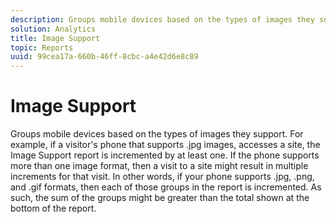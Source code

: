```yaml
---
description: Groups mobile devices based on the types of images they support. For example, if a visitor's phone that supports .jpg images, accesses a site, the Image Support report is incremented by at least one. If the phone supports more than one image format, then a visit to a site might result in multiple increments for that visit. In other words, if your phone supports .jpg, .png, and .gif formats, then each of those groups in the report is incremented. As such, the sum of the groups might be greater than the total shown at the bottom of the report.
solution: Analytics
title: Image Support
topic: Reports
uuid: 99cea17a-660b-46ff-8cbc-a4e42d6e8c89
---
```


# Image Support

Groups mobile devices based on the types of images they support. For example, if a visitor's phone that supports .jpg images, accesses a site, the Image Support report is incremented by at least one. If the phone supports more than one image format, then a visit to a site might result in multiple increments for that visit. In other words, if your phone supports .jpg, .png, and .gif formats, then each of those groups in the report is incremented. As such, the sum of the groups might be greater than the total shown at the bottom of the report.

